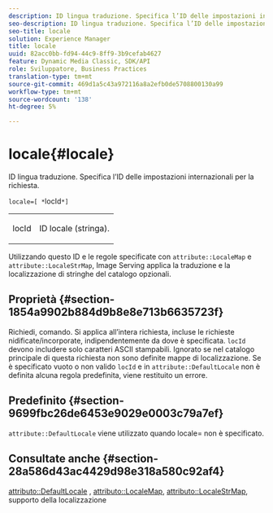 ```yaml
---
description: ID lingua traduzione. Specifica l’ID delle impostazioni internazionali per la richiesta.
seo-description: ID lingua traduzione. Specifica l’ID delle impostazioni internazionali per la richiesta.
seo-title: locale
solution: Experience Manager
title: locale
uuid: 82acc0bb-fd94-44c9-8ff9-3b9cefab4627
feature: Dynamic Media Classic, SDK/API
role: Sviluppatore, Business Practices
translation-type: tm+mt
source-git-commit: 469d1a5c43a972116a8a2efb0de5708800130a99
workflow-type: tm+mt
source-wordcount: '138'
ht-degree: 5%

---
```



# locale{#locale}

ID lingua traduzione. Specifica l’ID delle impostazioni internazionali per la richiesta.

`locale=[ *`locId`*]`

<table id="simpletable_C1899AD02C984ED3896B7620916637E7"> 
 <tr class="strow"> 
  <td class="stentry"> <p><span class="codeph"> <span class="varname"> locId</span></span> </p> </td> 
  <td class="stentry"> <p>ID locale (stringa). </p></td> 
 </tr> 
</table>

Utilizzando questo ID e le regole specificate con `attribute::LocaleMap` e `attribute::LocaleStrMap`, Image Serving applica la traduzione e la localizzazione di stringhe del catalogo opzionali.

## Proprietà {#section-1854a9902b884d9b8e8e713b6635723f}

Richiedi, comando. Si applica all’intera richiesta, incluse le richieste nidificate/incorporate, indipendentemente da dove è specificata. `locId` devono includere solo caratteri ASCII stampabili. Ignorato se nel catalogo principale di questa richiesta non sono definite mappe di localizzazione. Se è specificato vuoto o non valido `locId` e in `attribute::DefaultLocale` non è definita alcuna regola predefinita, viene restituito un errore.

## Predefinito {#section-9699fbc26de6453e9029e0003c79a7ef}

`attribute::DefaultLocale` viene utilizzato quando locale= non è specificato.

## Consultate anche {#section-28a586d43ac4429d98e318a580c92af4}

[attributo::DefaultLocale](../../../../../is-api/image-catalog/image-serving-api-ref/c-image-catalog-reference/c-attributes-reference/r-defaultlocale.md#reference-69462ad9923f464f80c2c012342a6b6b) ,  [attributo::LocaleMap](../../../../../is-api/image-catalog/image-serving-api-ref/c-image-catalog-reference/c-attributes-reference/r-localemap.md#reference-49bbf598f8ea47c3a563755cef306318),  [attributo::LocaleStrMap](../../../../../is-api/image-catalog/image-serving-api-ref/c-image-catalog-reference/c-attributes-reference/r-localestrmap.md#reference-98c42070a4bc4baf92537132be2b5b1e), supporto della localizzazione
